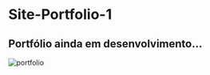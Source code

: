 # Site-Portfolio-1
 ## Portfólio ainda em desenvolvimento...
 
![portfolio](https://user-images.githubusercontent.com/99387388/173242699-6214b025-bebc-48f9-b48b-07d93631e06d.png)


